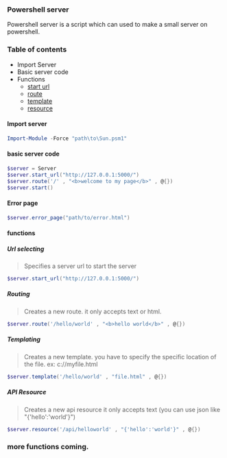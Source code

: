 ### Powershell server

Powershell server is a script which can used to make  a small server on powershell.

### Table of contents
* Import Server
* Basic server code
* Functions
	* <a href="#starturl">start url</a>
	*  <a href="#route">route</a>
	* <a href="#template">template</a>
	* <a href="#api">resource</a>

#### Import server
```powershell
Import-Module -Force "path\to\Sun.psm1"
```
####  basic server code
```powershell
$server = Server
$server.start_url("http://127.0.0.1:5000/")
$server.route('/' , "<b>welcome to my page</b>" , @{})
$server.start()
```
#### Error page
```powershell
$server.error_page("path/to/error.html")
```
#### functions


#####  <span name="starturl">Url selecting</span>
> Specifies a server url to start  the server
```powershell
$server.start_url("http://127.0.0.1:5000/")
```
##### <span name="route">Routing</span>
> Creates a new route.
> it only accepts text or html.
```powershell
$server.route('/hello/world' , "<b>hello world</b>" , @{})
```
##### <span name="template">Templating</span>
> Creates a new template.
> you have to specify the specific location of the file.
> ex: c://myfile.html
```powershell
$server.template('/hello/world' , "file.html" , @{})
```

##### <span name="api">API Resource</span>
> Creates a new api resource
> it only accepts text (you can use json like "{'hello':'world'}")
```powershell
$server.resource('/api/helloworld' , "{'hello':'world'}" , @{})
```

### more functions coming.
